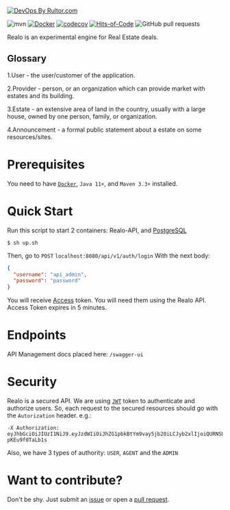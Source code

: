 [![DevOps By Rultor.com](https://www.rultor.com/b/yegor256/rultor)](https://www.rultor.com/p/yegor256/rultor)
<br>

![mvn](https://github.com/h1alexbel/realo/actions/workflows/maven.yml/badge.svg)
[![Docker](https://img.shields.io/docker/v/abialiauski/realo/latest)](https://hub.docker.com/repository/docker/abialiauski/realo/general)
[![codecov](https://codecov.io/github/h1alexbel/realo/branch/main/graph/badge.svg?token=SQYcfchyTm)](https://codecov.io/github/h1alexbel/realo)
[![Hits-of-Code](https://hitsofcode.com/github/h1alexbel/realo?branch=main)](https://hitsofcode.com/github/h1alexbel/realo/view?branch=main)
![GitHub pull requests](https://img.shields.io/github/issues-pr/h1alexbel/realo)

Realo is an experimental engine for Real Estate deals.

## Glossary
1.User - the user/customer of the application.

2.Provider - person, or an organization which can provide market with estates and its building.

3.Estate - an extensive area of land in the country, usually with a large house, owned by one person, family, or organization.

4.Announcement - a formal public statement about a estate on some resources/sites.

# Prerequisites

You need to have [```Docker```](https://www.docker.com), ```Java 11+```, and ```Maven 3.3+``` installed.

# Quick Start

Run this script to start 2 containers: Realo-API,
and [PostgreSQL](https://www.postgresql.org)

```shell
$ sh up.sh
```

Then, go to ```POST```
```localhost:8080/api/v1/auth/login```
With the next body:

```json
{
  "username": "api_admin",
  "password": "password"
}
```

You will receive [Access](https://www.wikiwand.com/en/Access_token) token.
You will need them using the Realo API.
Access Token expires in 5 minutes.

# Endpoints
API Management docs placed here: ```/swagger-ui```

# Security

Realo is a secured API. We are using [```JWT```](https://www.wikiwand.com/en/JSON_Web_Token) token
to authenticate and authorize users.
So, each request to the secured resources should go with the ```Autorization``` header.
e.g.:

```
-X Authorization: eyJhbGciOiJIUzI1NiJ9.eyJzdWIiOiJhZG1pbkBtYm9vay5jb20iLCJyb2xlIjoiQURNSU4iLCJpYXQiOjE2NzE0NjA4OTcsImV4cCI6MTY3MTQ2MTE5N30.O8m05s3xEkhroTFjh9xdaCUMdUB1B-pKEu9f0TaLb1s
```

Also, we have 3 types of authority: ```USER```, ```AGENT``` and the ```ADMIN```

# Want to contribute?

Don't be shy. Just submit an [issue](https://github.com/h1alexbel/realo/issues) or open
a [pull request](https://github.com/h1alexbel/realo/pulls).
